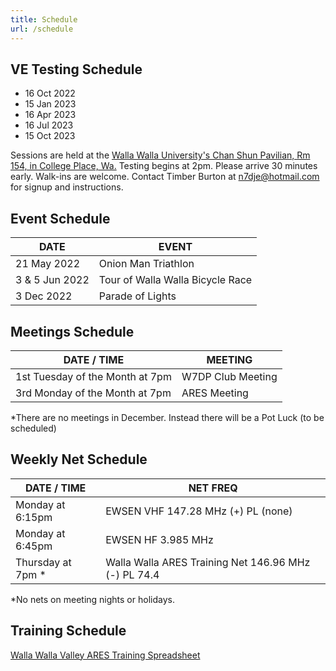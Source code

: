 ```yaml
---
title: Schedule
url: /schedule
---
```



## VE Testing Schedule

* 16 Oct 2022
* 15 Jan 2023
* 16 Apr 2023
* 16 Jul 2023
* 15 Oct 2023

Sessions are held at the [Walla Walla University's Chan Shun Pavilian, Rm 154, in College Place, Wa.](https://maps.app.goo.gl/KWugfKvzTDN6zMLX8?g_st=ic) Testing begins at 2pm. Please arrive 30 minutes early. Walk-ins are welcome. Contact Timber Burton at n7dje@hotmail.com for signup and instructions. 

## Event Schedule
|DATE|EVENT|
|--|--|
|21 May 2022|	Onion Man Triathlon|
|3 & 5 Jun 2022	|Tour of Walla Walla Bicycle Race|
|3 Dec 2022|Parade of Lights|


## Meetings Schedule
|DATE / TIME|	MEETING|
|--|--|
|1st Tuesday of the Month at 7pm|	W7DP Club Meeting|
|3rd Monday of the Month at 7pm	|ARES Meeting|

*There are no meetings in December.	Instead there will be a Pot Luck (to be scheduled)

## Weekly Net Schedule
|DATE / TIME|	NET	FREQ|
|--|--|
|Monday at 6:15pm	|EWSEN VHF 147.28 MHz (+) PL (none)|
|Monday at 6:45pm |EWSEN HF 3.985 MHz | 
|Thursday at 7pm * |Walla Walla ARES Training Net	146.96 MHz (-) PL 74.4|

*No nets on meeting nights or holidays.

## Training Schedule 
<a href="https://docs.google.com/spreadsheets/d/1VTX3fB3kWP1Y0R-nUqPyhPg3amWlIWNwtt7lPR1K5j0/edit?usp=sharing"> Walla Walla Valley ARES Training Spreadsheet</a>

